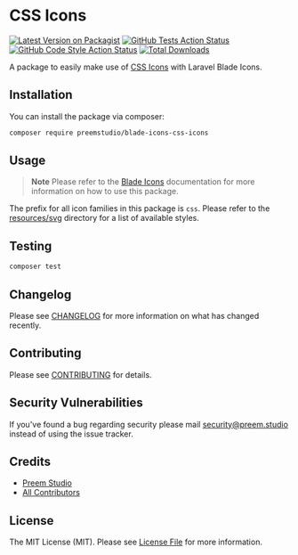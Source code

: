 # CSS Icons

[![Latest Version on Packagist](https://img.shields.io/packagist/v/preemstudio/blade-icons-css-icons.svg?style=flat-square)](https://packagist.org/packages/preemstudio/blade-icons-css-icons)
[![GitHub Tests Action Status](https://img.shields.io/github/actions/workflow/status/preemstudio/blade-icons-css-icons/run-tests.yml?branch=main&label=tests&style=flat-square)](https://github.com/PreemStudio/blade-icons-css-icons/actions?query=workflow%3Arun-tests+branch%3Amain)
[![GitHub Code Style Action Status](https://img.shields.io/github/actions/workflow/status/preemstudio/blade-icons-css-icons/fix-php-code-style-issues.yml?branch=main&label=code%20style&style=flat-square)](https://github.com/PreemStudio/blade-icons-css-icons/actions?query=workflow%3A"Fix+PHP+code+style+issues"+branch%3Amain)
[![Total Downloads](https://img.shields.io/packagist/dt/preemstudio/blade-icons-css-icons.svg?style=flat-square)](https://packagist.org/packages/preemstudio/blade-icons-css-icons)

A package to easily make use of [CSS Icons](https://github.com/astrit/css.gg) with Laravel Blade Icons.

## Installation

You can install the package via composer:

```bash
composer require preemstudio/blade-icons-css-icons
```

## Usage

> **Note**
> Please refer to the [Blade Icons](https://github.com/PreemStudio/blade-icons) documentation for more information on how to use this package.

The prefix for all icon families in this package is `css`. Please refer to the [resources/svg](/resources/svg) directory for a list of available styles.

## Testing

```bash
composer test
```

## Changelog

Please see [CHANGELOG](CHANGELOG.md) for more information on what has changed recently.

## Contributing

Please see [CONTRIBUTING](CONTRIBUTING.md) for details.

## Security Vulnerabilities

If you've found a bug regarding security please mail [security@preem.studio](mailto:security@preem.studio) instead of using the issue tracker.

## Credits

- [Preem Studio](https://github.com/PreemStudio)
- [All Contributors](../../contributors)

## License

The MIT License (MIT). Please see [License File](LICENSE.md) for more information.
